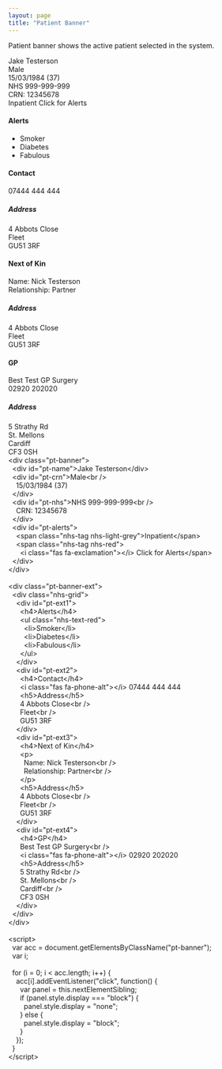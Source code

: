 ```yaml
---
layout: page
title: "Patient Banner"
---
```


Patient banner shows the active patient selected in the system.

<div class="pt-banner">
        <div id="pt-name">Jake Testerson</div>
        <div id="pt-crn">Male<br />
            15/03/1984 (37)
        </div>
        <div id="pt-nhs">NHS 999-999-999<br />
        CRN: 12345678
        </div>
        <div id="pt-alerts">
            <span class="nhs-tag nhs-light-grey">Inpatient</span>
            <span class="nhs-tag nhs-red">
                <i class="fas fa-exclamation"></i> Click for Alerts</span>
        </div> 
    </div> 
    
  <div class="pt-banner-ext">
        <div class="nhs-grid">
            <div id="pt-ext1">
                <h4>Alerts</h4>
                <ul class="nhs-text-red">
                    <li>Smoker</li>
                    <li>Diabetes</li>
                    <li>Fabulous</li>
                </ul>
            </div>
            <div id="pt-ext2">
                <h4>Contact</h4>
                <i class="fas fa-phone-alt"></i> 07444 444 444
                <h5>Address</h5>
                4 Abbots Close<br />
                Fleet<br />
                GU51 3RF
            </div>
  <div id="pt-ext3">
                <h4>Next of Kin</h4>
                <p>
                Name: Nick Testerson<br/>
                Relationship: Partner<br />
                </p>
                <h5>Address</h5>
                4 Abbots Close<br />
                Fleet<br />
                GU51 3RF
            </div>
  <div id="pt-ext4">
                <h4>GP</h4>
                Best Test GP Surgery<br />
                <i class="fas fa-phone-alt"></i> 02920 202020
                <h5>Address</h5>
                5 Strathy Rd<br /> 
                St. Mellons<br />
                Cardiff<br />
                CF3 0SH
            </div>
        </div>
    </div>

<script>
            var acc = document.getElementsByClassName("pt-banner");
            var i;
            
            for (i = 0; i < acc.length; i++) {
              acc[i].addEventListener("click", function() {
                var panel = this.nextElementSibling;
                if (panel.style.display === "block") {
                  panel.style.display = "none";
                } else {
                  panel.style.display = "block";
                }
              });
            }
            </script>

<div id="code">
&lt;div class="pt-banner"&gt;<br>
&nbsp; &lt;div id="pt-name"&gt;Jake
Testerson&lt;/div&gt;<br>
&nbsp; &lt;div id="pt-crn"&gt;Male&lt;br /&gt;<br>
&nbsp;&nbsp;&nbsp; 15/03/1984 (37)<br>
&nbsp; &lt;/div&gt;<br>
&nbsp; &lt;div id="pt-nhs"&gt;NHS 999-999-999&lt;br
/&gt;<br>
&nbsp;&nbsp;&nbsp; CRN: 12345678<br>
&nbsp; &lt;/div&gt;<br>
&nbsp; &lt;div id="pt-alerts"&gt;<br>
&nbsp;&nbsp;&nbsp; &lt;span class="nhs-tag
nhs-light-grey"&gt;Inpatient&lt;/span&gt;<br>
&nbsp;&nbsp;&nbsp; &lt;span class="nhs-tag
nhs-red"&gt;<br>
&nbsp;&nbsp;&nbsp;&nbsp;&nbsp; &lt;i class="fas
fa-exclamation"&gt;&lt;/i&gt; Click for
Alerts&lt;/span&gt;<br>
&nbsp; &lt;/div&gt;<br>
&lt;/div&gt;<br>
<br>
&lt;div class="pt-banner-ext"&gt;<br>
&nbsp; &lt;div class="nhs-grid"&gt;<br>
&nbsp;&nbsp;&nbsp; &lt;div id="pt-ext1"&gt;<br>
&nbsp;&nbsp;&nbsp;&nbsp;&nbsp;
&lt;h4&gt;Alerts&lt;/h4&gt;<br>
&nbsp;&nbsp;&nbsp;&nbsp;&nbsp; &lt;ul class="nhs-text-red"&gt;<br>
&nbsp;&nbsp;&nbsp;&nbsp;&nbsp;&nbsp;&nbsp;
&lt;li&gt;Smoker&lt;/li&gt;<br>
&nbsp;&nbsp;&nbsp;&nbsp;&nbsp;&nbsp;&nbsp;
&lt;li&gt;Diabetes&lt;/li&gt;<br>
&nbsp;&nbsp;&nbsp;&nbsp;&nbsp;&nbsp;&nbsp;
&lt;li&gt;Fabulous&lt;/li&gt;<br>
&nbsp;&nbsp;&nbsp;&nbsp;&nbsp; &lt;/ul&gt;<br>
&nbsp;&nbsp;&nbsp; &lt;/div&gt;<br>
&nbsp;&nbsp;&nbsp; &lt;div id="pt-ext2"&gt;<br>
&nbsp;&nbsp;&nbsp;&nbsp;&nbsp;
&lt;h4&gt;Contact&lt;/h4&gt;<br>
&nbsp;&nbsp;&nbsp;&nbsp;&nbsp; &lt;i class="fas
fa-phone-alt"&gt;&lt;/i&gt; 07444 444 444<br>
&nbsp;&nbsp;&nbsp;&nbsp;&nbsp;
&lt;h5&gt;Address&lt;/h5&gt;<br>
&nbsp;&nbsp;&nbsp;&nbsp;&nbsp; 4 Abbots
Close&lt;br /&gt;<br>
&nbsp;&nbsp;&nbsp;&nbsp;&nbsp; Fleet&lt;br
/&gt;<br>
&nbsp;&nbsp;&nbsp;&nbsp;&nbsp; GU51 3RF<br>
&nbsp;&nbsp;&nbsp; &lt;/div&gt;<br>
&nbsp;&nbsp;&nbsp; &lt;div id="pt-ext3"&gt;<br>
&nbsp;&nbsp;&nbsp;&nbsp;&nbsp;
&lt;h4&gt;Next of Kin&lt;/h4&gt;<br>
&nbsp;&nbsp;&nbsp;&nbsp;&nbsp; &lt;p&gt;<br>
&nbsp;&nbsp;&nbsp;&nbsp;&nbsp;&nbsp;&nbsp;
Name: Nick Testerson&lt;br /&gt;<br>
&nbsp;&nbsp;&nbsp;&nbsp;&nbsp;&nbsp;&nbsp;
Relationship: Partner&lt;br /&gt;<br>
&nbsp;&nbsp;&nbsp;&nbsp;&nbsp; &lt;/p&gt;<br>
&nbsp;&nbsp;&nbsp;&nbsp;&nbsp;
&lt;h5&gt;Address&lt;/h5&gt;<br>
&nbsp;&nbsp;&nbsp;&nbsp;&nbsp; 4 Abbots
Close&lt;br /&gt;<br>
&nbsp;&nbsp;&nbsp;&nbsp;&nbsp; Fleet&lt;br
/&gt;<br>
&nbsp;&nbsp;&nbsp;&nbsp;&nbsp; GU51 3RF<br>
&nbsp;&nbsp;&nbsp; &lt;/div&gt;<br>
&nbsp;&nbsp;&nbsp; &lt;div id="pt-ext4"&gt;<br>
&nbsp;&nbsp;&nbsp;&nbsp;&nbsp;
&lt;h4&gt;GP&lt;/h4&gt;<br>
&nbsp;&nbsp;&nbsp;&nbsp;&nbsp; Best Test GP
Surgery&lt;br /&gt;<br>
&nbsp;&nbsp;&nbsp;&nbsp;&nbsp; &lt;i class="fas
fa-phone-alt"&gt;&lt;/i&gt; 02920 202020<br>
&nbsp;&nbsp;&nbsp;&nbsp;&nbsp;
&lt;h5&gt;Address&lt;/h5&gt;<br>
&nbsp;&nbsp;&nbsp;&nbsp;&nbsp; 5 Strathy
Rd&lt;br /&gt;<br>
&nbsp;&nbsp;&nbsp;&nbsp;&nbsp; St.
Mellons&lt;br /&gt;<br>
&nbsp;&nbsp;&nbsp;&nbsp;&nbsp; Cardiff&lt;br
/&gt;<br>
&nbsp;&nbsp;&nbsp;&nbsp;&nbsp; CF3 0SH<br>
&nbsp;&nbsp;&nbsp; &lt;/div&gt;<br>
&nbsp; &lt;/div&gt;<br>
&lt;/div&gt;<br>
<br>
&lt;script&gt;<br>
&nbsp; var acc = document.getElementsByClassName("pt-banner");<br>
&nbsp; var i;<br>
<br>
&nbsp; for (i = 0; i &lt; acc.length; i++) {<br>
&nbsp;&nbsp;&nbsp; acc[i].addEventListener("click",
function() {<br>
&nbsp;&nbsp;&nbsp;&nbsp;&nbsp; var panel =
this.nextElementSibling;<br>
&nbsp;&nbsp;&nbsp;&nbsp;&nbsp; if
(panel.style.display === "block") {<br>
&nbsp;&nbsp;&nbsp;&nbsp;&nbsp;&nbsp;&nbsp;
panel.style.display = "none";<br>
&nbsp;&nbsp;&nbsp;&nbsp;&nbsp; } else {<br>
&nbsp;&nbsp;&nbsp;&nbsp;&nbsp;&nbsp;&nbsp;
panel.style.display = "block";<br>
&nbsp;&nbsp;&nbsp;&nbsp;&nbsp; }<br>
&nbsp;&nbsp;&nbsp; });<br>
&nbsp; }<br>
&lt;/script&gt;

</div>

<script>
window.onload = function() {
  document.getElementById('/components/patient-banner').className = 'nhs-fancy2';
};
</script>
